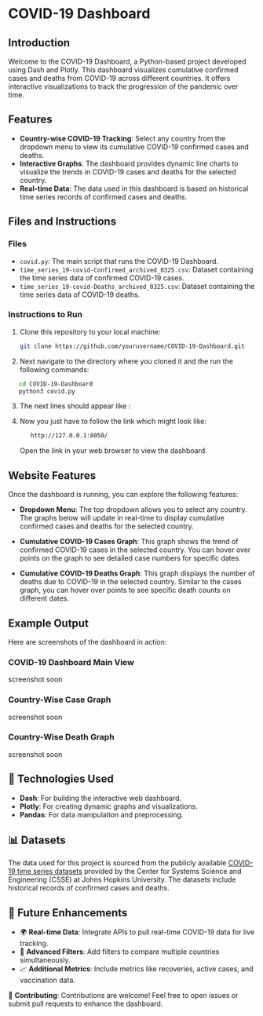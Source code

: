 # COVID-19 Dashboard

## Introduction
Welcome to the COVID-19 Dashboard, a Python-based project developed using Dash and Plotly. This dashboard visualizes cumulative confirmed cases and deaths from COVID-19 across different countries. It offers interactive visualizations to track the progression of the pandemic over time.

## Features
- **Country-wise COVID-19 Tracking**: Select any country from the dropdown menu to view its cumulative COVID-19 confirmed cases and deaths.
- **Interactive Graphs**: The dashboard provides dynamic line charts to visualize the trends in COVID-19 cases and deaths for the selected country.
- **Real-time Data**: The data used in this dashboard is based on historical time series records of confirmed cases and deaths.

## Files and Instructions

### Files
- `covid.py`: The main script that runs the COVID-19 Dashboard.
- `time_series_19-covid-Confirmed_archived_0325.csv`: Dataset containing the time series data of confirmed COVID-19 cases.
- `time_series_19-covid-Deaths_archived_0325.csv`: Dataset containing the time series data of COVID-19 deaths.

### Instructions to Run
1. Clone this repository to your local machine:
   ```bash
   git clone https://github.com/yourusername/COVID-19-Dashboard.git
   ```

2. Next navigate to the directory where you cloned it and the run the following commands:
```bash
   cd COVID-19-Dashboard
   python3 covid.py
```

3. The next lines should appear like :


4. Now you just have to follow the link which might look like:
   ```bash
      http://127.0.0.1:8050/
   ```

   Open the link in your web browser to view the dashboard.

## Website Features
Once the dashboard is running, you can explore the following features:

- **Dropdown Menu**: The top dropdown allows you to select any country. The graphs below will update in real-time to display cumulative confirmed cases and deaths for the selected country.

- **Cumulative COVID-19 Cases Graph**: This graph shows the trend of confirmed COVID-19 cases in the selected country. You can hover over points on the graph to see detailed case numbers for specific dates.

- **Cumulative COVID-19 Deaths Graph**: This graph displays the number of deaths due to COVID-19 in the selected country. Similar to the cases graph, you can hover over points to see specific death counts on different dates.

## Example Output

Here are screenshots of the dashboard in action:

### COVID-19 Dashboard Main View
screenshot soon

### Country-Wise Case Graph
screenshot soon

### Country-Wise Death Graph
screenshot soon



## 🧠 Technologies Used
- **Dash**: For building the interactive web dashboard.
- **Plotly**: For creating dynamic graphs and visualizations.
- **Pandas**: For data manipulation and preprocessing.

## 📊 Datasets
The data used for this project is sourced from the publicly available [COVID-19 time series datasets](https://github.com/CSSEGISandData/COVID-19/tree/master) provided by the Center for Systems Science and Engineering (CSSE) at Johns Hopkins University. The datasets include historical records of confirmed cases and deaths.

## 🚀 Future Enhancements
- 🌍 **Real-time Data**: Integrate APIs to pull real-time COVID-19 data for live tracking.
- 🧭 **Advanced Filters**: Add filters to compare multiple countries simultaneously.
- 📈 **Additional Metrics**: Include metrics like recoveries, active cases, and vaccination data.

🤝 **Contributing**: Contributions are welcome! Feel free to open issues or submit pull requests to enhance the dashboard.
